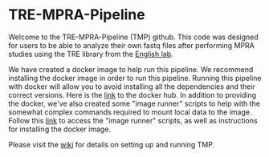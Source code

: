 # TRE-MPRA-Pipeline

Welcome to the TRE-MPRA-Pipeline (TMP) github. This code was designed for users to be able to analyze their own fastq files after performing MPRA studies using the TRE library from the [English lab](https://www.english.biochem.utah.edu/).

We have created a docker image to help run this pipeline. We recommend installing the docker image in order to run this pipeline. Running this pipeline with docker will allow you to avoid installing all the dependencies and their correct versions. Here is the [link](https://hub.docker.com/repository/docker/samhimes92/tmp/general) to the docker hub. In addition to providing the docker, we've also created some "image runner" scripts to help with the somewhat complex commands required to mount local data to the image. Follow this [link](https://github.com/JGEnglishLab/TRE-MPRA-pipeline-docker) to access the "image runner" scripts, as well as instructions for installing the docker image.

Please visit the [wiki](https://github.com/JGEnglishLab/TMP/wiki) for details on setting up and running TMP.
